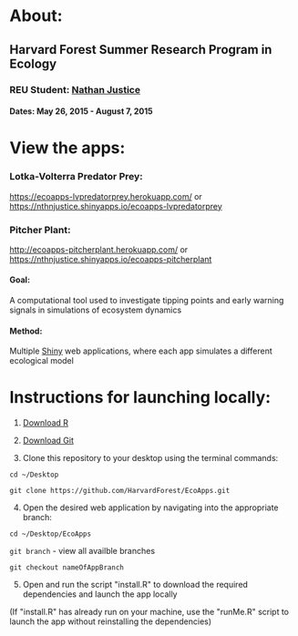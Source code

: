 # About:

## Harvard Forest Summer Research Program in Ecology

### REU Student: [Nathan Justice](mailto:n.justice@outlook.com)

#### Dates: May 26, 2015 - August 7, 2015

# View the apps:
### Lotka-Volterra Predator Prey:
https://ecoapps-lvpredatorprey.herokuapp.com/ or https://nthnjustice.shinyapps.io/ecoapps-lvpredatorprey

### Pitcher Plant:
http://ecoapps-pitcherplant.herokuapp.com/ or https://nthnjustice.shinyapps.io/ecoapps-pitcherplant

#### Goal: 
A computational tool used to investigate tipping points and early warning signals in simulations of ecosystem dynamics

#### Method: 
Multiple [Shiny](http://shiny.rstudio.com/) web applications, where each app simulates a different ecological model

# Instructions for launching locally:

1) [Download R](https://www.r-project.org/)

2) [Download Git](https://git-scm.com/downloads)

3) Clone this repository to your desktop using the terminal commands:

`cd ~/Desktop`

`git clone https://github.com/HarvardForest/EcoApps.git`

4) Open the desired web application by navigating into the appropriate branch:

`cd ~/Desktop/EcoApps`

`git branch` - view all availble branches

`git checkout nameOfAppBranch`

5) Open and run the script "install.R" to download the required
  dependencies and launch the app locally
  
(If "install.R" has already run on your machine, use the "runMe.R"
script to launch the app without reinstalling the dependencies)
